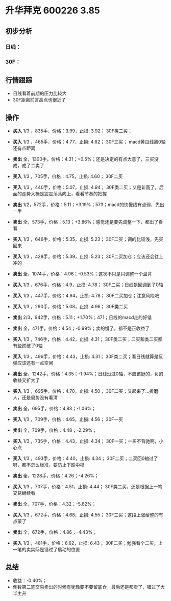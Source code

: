# 升华拜克 600226 3.85 
## 初步分析
### 日线：
  
### 30F：
  
## 行情跟踪
  - 日线看着前期的压力比较大
  - 30F距离前言高点也很近了

## 操作
  - **买入** 1/3 ，835手，价格：3.99，止损: 3.92； 30F类二买；
  - **买入** 1/3 ，465手，价格：4.77，止损: 4.62； 30F三买； macd黄瓜线离0轴还有点距离
  - **卖出** 全，1300手，价格：4.31；+0.5%；还是决定的有点大意了，三买没成，成了二卖了

  - **买入** 1/3 ，705手，价格：4.75，止损: 4.60； 30F二买
  - **买入** 1/3 ，440手，价格：5.07，止损: 4.94； 30F类二买；又是新高了，后面的走势大概是震震荡荡向上，看看节奏的把握
  - **卖出** 1/2，572手，价格：5.11；+3.19%；573；macd的快慢线有点弱，先出一半
  - **卖出** 全，573手，价格：5.13；+3.86%；感觉还是要先调整一下，都出了看看

  - **买入** 1/3 ，646手，价格：5.35，止损: 5.23； 30F二买；调的比较浅，先买回来
  - **买入** 1/3 ，428手，价格：5.39，止损: 5.23； 30F二买加仓；应该还会往上冲的
  - **卖出** 全，1074手，价格：4.96；-0.53%；这次不只是只调整一个盘背

  - **买入** 1/3 ，676手，价格：4.9，止损: 4.78； 30F二买；日线是回调到了0轴
  - **买入** 1/3 ，447手，价格：4.94，止损: 4.78； 30F二买加仓；注意风险吧
  - **买入** 1/3 ，290手，价格：5.08，止损: 4.96； 30F类二买
  - **卖出** 2/3，942手，价格：5.11；+1.70%；471；日线的macd走的好低
  - **卖出** 全，471手，价格：4.54；-0.99%；卖的慢了，都不是正收益了

  - **买入** 1/3 ，746手，价格：4.42，止损: 4.31； 30F类二买；二买和类二买都有些跌破了0轴
  - **买入** 1/3 ，496手，价格：4.43，止损: 4.31； 30F类二买；看日线就算是反弹应该还有一点空间
  - **卖出** 全，1242手，价格：4.35；-1.94%；日线没过0轴，不应该挺的，负的收益又扩大了

  - **买入** 1/3 ，695手，价格：4.70，止损: 4.50； 30F二买；又起来了...折磨人，还是局势没有看清
  - **卖出** 全，695手，价格：4.83；-1.06%；

  - **买入** 1/3 ，709手，价格：4.65，止损: 4.56； 30F一买
  - **卖出** 全，709手，价格：4.48；-2.29%；

  - **买入** 1/3 ，735手，价格：4.43，止损: 4.34； 30F一买；一买不背驰啊，小心点
  - **买入** 1/3 ，493手，价格：4.40，止损: 4.34； 30F二买；二买回0轴过了呀，都不怎么标准，要防止下跌中枢
  - **卖出** 全，1228手，价格：4.26；-4.26%；

  - **买入** 1/3 ，707手，价格：4.51，止损: 4.44； 30F类二买，还是根据上一笔交易继续看
  - **卖出** 全，707手，价格：4.32；-5.62%；

  - **买入** 1/3 ，672手，价格：4.68，止损: 4.55； 30F三买；这段上涨给整的有点蒙了
  - **卖出** 全，672手，价格：4.86；-4.43%；

  - **买入** 1/3 ，481手，价格：6.62，止损: 6.43； 30F二买；勉强看个二买，上一笔的卖实际是错过了启动的位置

## 总结
  - 收益：-0.40%；
  - 倒数第二笔交易卖出的时候有犹豫要不要留底仓，最后还是都卖了，错过了大半主升